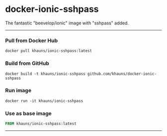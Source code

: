 # docker-ionic-sshpass
The fantastic "beevelop/ionic" image with "sshpass" added.

----
### Pull from Docker Hub
```
docker pull khauns/ionic-sshpass:latest
```

### Build from GitHub
```
docker build -t khauns/ionic-sshpass github.com/khauns/docker-ionic-sshpass
```

### Run image
```
docker run -it khauns/ionic-sshpass
```

### Use as base image
```Dockerfile
FROM khauns/ionic-sshpass:latest
```


----
